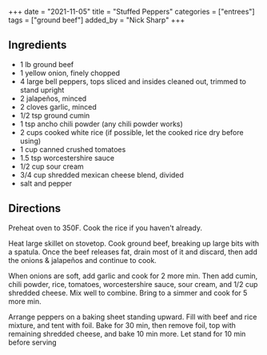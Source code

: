 +++
date = "2021-11-05"
title = "Stuffed Peppers"
categories = ["entrees"]
tags = ["ground beef"]
added_by = "Nick Sharp"
+++


## Ingredients

- 1 lb ground beef
- 1 yellow onion, finely chopped
- 4 large bell peppers, tops sliced and insides cleaned out, trimmed to stand upright
- 2 jalapeños, minced
- 2 cloves garlic, minced
- 1/2 tsp ground cumin
- 1 tsp ancho chili powder (any chili powder works)
- 2 cups cooked white rice (if possible, let the cooked rice dry before using)
- 1 cup canned crushed tomatoes
- 1.5 tsp worcestershire sauce
- 1/2 cup sour cream
- 3/4 cup shredded mexican cheese blend, divided
- salt and pepper


## Directions

Preheat oven to 350F. Cook the rice if you haven't already.

Heat large skillet on stovetop. Cook ground beef, breaking up large bits with a spatula. Once the beef releases fat, drain most of it and discard, then add the onions & jalapeños and continue to cook. 

When onions are soft, add garlic and cook for 2 more min. Then add cumin, chili powder, rice, tomatoes, worcestershire sauce, sour cream, and 1/2 cup shredded cheese. Mix well to combine. Bring to a simmer and cook for 5 more min.

Arrange peppers on a baking sheet standing upward. Fill with beef and rice mixture, and tent with foil. Bake for 30 min, then remove foil, top with remaining shredded cheese, and bake 10 min more.  Let stand for 10 min before serving


